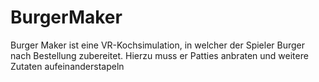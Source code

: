 # BurgerMaker
Burger Maker ist eine VR-Kochsimulation, in welcher der Spieler Burger nach Bestellung zubereitet. Hierzu muss er Patties anbraten und weitere Zutaten aufeinanderstapeln
